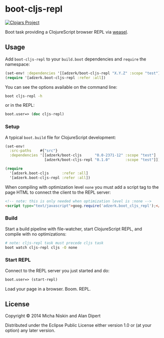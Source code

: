 # boot-cljs-repl

[![Clojars Project][2]][3]

Boot task providing a ClojureScript browser REPL via [weasel].

## Usage

Add `boot-cljs-repl` to your `build.boot` dependencies and `require` the
namespace:

```clj
(set-env! :dependencies '[[adzerk/boot-cljs-repl "X.Y.Z" :scope "test"]])
(require '[adzerk.boot-cljs-repl :refer :all])
```

You can see the options available on the command line:

```bash
boot cljs-repl -h
```

or in the REPL:

```clj
boot.user=> (doc cljs-repl)
```

### Setup

A typical `boot.build` file for ClojureScript development:

```clj
(set-env!
  :src-paths    #{"src"}
  :dependencies '[[adzerk/boot-cljs      "0.0-2371-12" :scope "test"]
                  [adzerk/boot-cljs-repl "0.1.0"       :scope "test"]])

(require
  '[adzerk.boot-cljs      :refer :all]
  '[adzerk.boot-cljs-repl :refer :all])
```

When compiling with optimization level `none` you must add a script tag to the
page HTML to connect the client to the REPL server:

```html
<!-- note: this is only needed when optimization level is :none -->
<script type="text/javascript">goog.require('adzerk.boot_cljs_repl');</script>
```

### Build

Start a build pipeline with file-watcher, start ClojureScript REPL, and compile
with no optimizations:

```bash
# note: cljs-repl task must precede cljs task
boot watch cljs-repl cljs -O none
```

### Start REPL

Connect to the REPL server you just started and do:

```clj
boot.user=> (start-repl)
```

Load your page in a browser. Boom. REPL.

## License

Copyright © 2014 Micha Niskin and Alan Dipert

Distributed under the Eclipse Public License either version 1.0 or (at
your option) any later version.

[1]: https://github.com/tailrecursion/boot
[2]: http://clojars.org/adzerk/boot-cljs-repl/latest-version.svg?cache=3
[3]: http://clojars.org/adzerk/boot-cljs-repl
[cider]: https://github.com/clojure-emacs/cider
[weasel]: https://github.com/tomjakubowski/weasel
